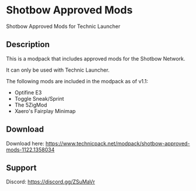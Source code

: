 # Shotbow Approved Mods
Shotbow Approved Mods for Technic Launcher

## Description
This is a modpack that includes approved mods for the Shotbow Network.

It can only be used with Technic Launcher.

The following mods are included in the modpack as of v1.1:
 - Optifine E3
 - Toggle Sneak/Sprint
 - The 5ZigMod
 - Xaero's Fairplay Minimap

## Download
Download here: https://www.technicpack.net/modpack/shotbow-approved-mods-1122.1358034

## Support
Discord: https://discord.gg/ZSuMaVr
